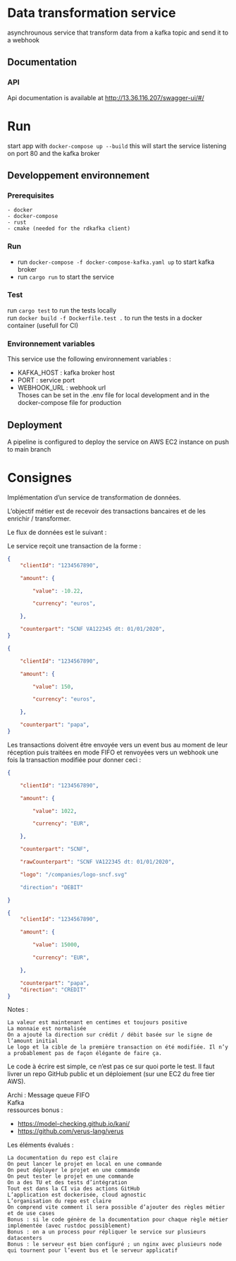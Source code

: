 # Data transformation service
asynchrounous service that transform data from a kafka topic and send it to a webhook

## Documentation
### API
Api documentation is available at http://13.36.116.207/swagger-ui/#/

# Run
start app with `docker-compose up --build`
this will start the service listening on port 80 and the kafka broker

## Developpement environnement
### Prerequisites
    - docker
    - docker-compose
    - rust
    - cmake (needed for the rdkafka client)
### Run
- run `docker-compose -f docker-compose-kafka.yaml up` to start kafka broker
- run `cargo run` to start the service
### Test
run `cargo test` to run the tests locally  
run `docker build -f Dockerfile.test .` to run the tests in a docker container (usefull for CI)

### Environnement variables
This service use the following environnement variables :
- KAFKA_HOST : kafka broker host
- PORT : service port 
- WEBHOOK_URL : webhook url  
Thoses can be set in the .env file for local development and in the docker-compose file for production

## Deployment
A pipeline is configured to deploy the service on AWS EC2 instance on push to main branch

# Consignes
Implémentation d’un service de transformation de données.


L’objectif métier est de recevoir des transactions bancaires et de les enrichir / transformer.


Le flux de données est le suivant :


Le service reçoit une transaction de la forme :
```json
{
    "clientId": "1234567890",

    "amount": {

        "value": -10.22,

        "currency": "euros",

    },

    "counterpart": "SCNF VA122345 dt: 01/01/2020",
}
```

```json
{

    "clientId": "1234567890",

    "amount": {

        "value": 150,

        "currency": "euros",

    },

    "counterpart": "papa",
}
```



Les  transactions doivent être envoyée vers un event bus au moment de leur réception puis traitées en mode FIFO et renvoyées vers un webhook une fois la transaction modifiée pour donner ceci :

```json
{

    "clientId": "1234567890",

    "amount": {

        "value": 1022,

        "currency": "EUR",

    },

    "counterpart": "SCNF",

    "rawCounterpart": "SCNF VA122345 dt: 01/01/2020",

    "logo": "/companies/logo-sncf.svg"

    "direction": "DEBIT"

}
```
```json
{
    "clientId": "1234567890",

    "amount": {

        "value": 15000,

        "currency": "EUR",

    },

    "counterpart": "papa",
    "direction": "CREDIT"
}
```

Notes :

    La valeur est maintenant en centimes et toujours positive
    La monnaie est normalisée
    On a ajouté la direction sur crédit / débit basée sur le signe de l’amount initial
    Le logo et la cible de la première transaction on été modifiée. Il n’y a probablement pas de façon élégante de faire ça.


Le code à écrire est simple, ce n’est pas ce sur quoi porte le test. Il faut livrer un repo GitHub public et un déploiement (sur une EC2 du free tier AWS).

Archi : Message queue FIFO  
Kafka  
ressources bonus :   
- https://model-checking.github.io/kani/
- https://github.com/verus-lang/verus
  
Les éléments évalués :


    La documentation du repo est claire
    On peut lancer le projet en local en une commande
    On peut déployer le projet en une commande
    On peut tester le projet en une commande
    On a des TU et des tests d’intégration
    Tout est dans la CI via des actions GitHub
    L’application est dockerisée, cloud agnostic
    L’organisation du repo est claire
    On comprend vite comment il sera possible d’ajouter des règles métier et de use cases
    Bonus : si le code génère de la documentation pour chaque règle métier implémentée (avec rustdoc possiblement)
    Bonus : on a un process pour répliquer le service sur plusieurs datacenters
    Bonus : le serveur est bien configuré ; un nginx avec plusieurs node qui tournent pour l’event bus et le serveur applicatif
